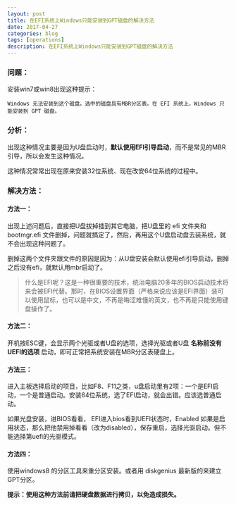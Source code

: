 ```yaml
---
layout: post
title: 在EFI系统上Windows只能安装到GPT磁盘的解决方法
date: 2017-04-27
categories: blog
tags: [operations]
description: 在EFI系统上Windows只能安装到GPT磁盘的解决方法
---
```


### 问题：

安装win7或win8出现这种提示：

	Windows 无法安装到这个磁盘。选中的磁盘具有MBR分区表。在 EFI 系统上，Windows 只能安装到 GPT 磁盘。

### 分析：

出现这种情况主要是因为U盘启动时，**默认使用EFI引导启动**，而不是常见的MBR引导，所以会发生这种情况。

这种情况常常出现在原来安装32位系统、现在改安64位系统的过程中。

### 解决方法：

#### 方法一：

出现上述问题后，直接把U盘拔掉插到其它电脑，把U盘里的 efi 文件夹和 bootmgr.efi 文件删掉，问题就搞定了，然后，再用这个U盘启动盘去装系统，就不会出现这种问题了。

删掉这两个文件夹跟文件的原因是因为：从U盘安装会默认使用efi引导启动，删掉之后没有efi，就默认用mbr启动了。

> 什么是EFI呢？这是一种很重要的技术，统治电脑20多年的BIOS启动技术将来会被EFI代替。那时，在BIOS设置界面（严格来说应该是EFI界面）装可以使用鼠标，也可以是中文，不再是晦涩难懂的英文，也不再是只能使用键盘操作了。


#### 方法二：

开机按ESC键，会显示两个光驱或者U盘的选项，选择光驱或者U盘 **名称前没有UEFI的选项** 启动，即可正常把系统安装在MBR分区表硬盘上。

#### 方法三：

进入主板选择启动的项目，比如F8、F11之类，u盘启动里有2项：一个是EFI启动，一个是普通启动。安装64位系统，选了EFI启动，就会出错。应该选普通启动。

如果光盘安装，进BIOS看看， EFI进入bios看到UEFI状态时，Enabled 如果是启用状态，那么把他禁用掉看看（改为disabled），保存重启，选择光驱启动。但不能选择第uefi的光驱模式。
   
#### 方法四：

使用windows8 的分区工具来重分区安装。或者用 diskgenius 最新版的来建立GPT分区。

**提示：使用这种方法前请把硬盘数据进行拷贝，以免造成损失。**

